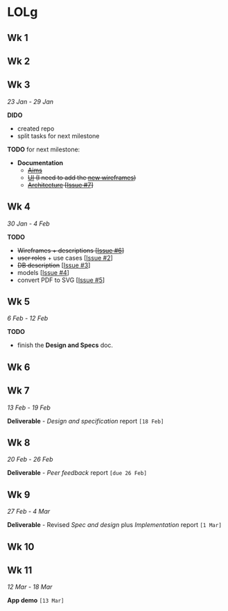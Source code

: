 # LOLg #

## Wk 1 ##
## Wk 2 ##
## Wk 3 ##
_23 Jan - 29 Jan_

**DIDO**
  * created repo
  * split tasks for next milestone

**TODO** for next milestone:
  * **Documentation**
    * ~~[Aims](https://docs.google.com/document/d/1ziU3Rdr1gx9cjjTD_767qG0OAt0a8BUf6mjwaQNtB3Y/edit)~~
    * ~~[UI](Wireframes.md) (I need to add the [new wireframes](https://picasaweb.google.com/111808140972414893982/DIMV2?authuser=0&authkey=Gv1sRgCLmN4LzVpb-BVg&feat=directlink))~~
    * ~~[Architecture](Database.md) [[Issue #7](http://code.google.com/p/whereinthebob/issues/detail?id=7)]~~

## Wk 4 ##
_30 Jan - 4 Feb_

**TODO**
  * ~~Wireframes + descriptions [[Issue #6](http://code.google.com/p/whereinthebob/issues/detail?id=6)]~~
  * ~~user roles~~ + use cases [[Issue #2](http://code.google.com/p/whereinthebob/issues/detail?id=2)]
  * ~~DB description~~ [[Issue #3](http://code.google.com/p/whereinthebob/issues/detail?id=3)]
  * models [[Issue #4](http://code.google.com/p/whereinthebob/issues/detail?id=4)]
  * convert PDF to SVG [[Issue #5](http://code.google.com/p/whereinthebob/issues/detail?id=5)]

## Wk 5 ##
_6 Feb - 12 Feb_

**TODO**

  * finish the **Design and Specs** doc.


## Wk 6 ##
## Wk 7 ##
_13 Feb - 19 Feb_

**Deliverable** - _Design and specification_ report `[18 Feb]`

## Wk 8 ##
_20 Feb - 26 Feb_

**Deliverable** - _Peer feedback_ report `[due 26 Feb]`

## Wk 9 ##
_27 Feb - 4 Mar_

**Deliverable** - Revised _Spec and design_ plus _Implementation_ report `[1 Mar]`
## Wk 10 ##
## Wk 11 ##
_12 Mar - 18 Mar_

**App demo** `[13 Mar]`